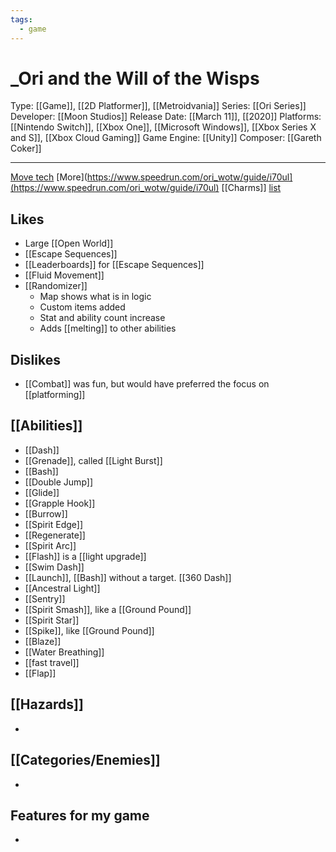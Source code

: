 ```yaml
---
tags:
  - game
---
```

# _Ori and the Will of the Wisps

Type: [[Game]], [[2D Platformer]], [[Metroidvania]]
Series: [[Ori Series]]
Developer: [[Moon Studios]]
Release Date: [[March 11]], [[2020]]
Platforms: [[Nintendo Switch]], [[Xbox One]], [[Microsoft Windows]], [[Xbox Series X and S]], [[Xbox Cloud Gaming]]
Game Engine: [[Unity]]
Composer: [[Gareth Coker]]

----

[Move tech](https://www.speedrun.com/ori_wotw/guide/pp1zv) [More](https://www.speedrun.com/ori_wotw/guide/i70ul](https://www.speedrun.com/ori_wotw/guide/i70ul)
[[Charms]] [list](https://www.ign.com/wikis/ori-and-the-will-of-the-wisps/Skills_(Spirit_Shards))


## Likes
* Large [[Open World]]
* [[Escape Sequences]]
* [[Leaderboards]] for [[Escape Sequences]]
* [[Fluid Movement]]
* [[Randomizer]]
	* Map shows what is in logic
	* Custom items added
	* Stat and ability count increase
	* Adds [[melting]] to other abilities

## Dislikes
* [[Combat]] was fun, but would have preferred the focus on [[platforming]]

## [[Abilities]]
* [[Dash]]
* [[Grenade]], called [[Light Burst]]
* [[Bash]]
* [[Double Jump]]
* [[Glide]]
* [[Grapple Hook]]
* [[Burrow]]
* [[Spirit Edge]]
* [[Regenerate]]
* [[Spirit Arc]]
* [[Flash]] is a [[light upgrade]]
* [[Swim Dash]]
* [[Launch]], [[Bash]] without a target. [[360 Dash]]
* [[Ancestral Light]]
* [[Sentry]]
* [[Spirit Smash]], like a [[Ground Pound]]
* [[Spirit Star]]
* [[Spike]], like [[Ground Pound]]
* [[Blaze]]
* [[Water Breathing]]
* [[fast travel]]
* [[Flap]]

## [[Hazards]]
* 

## [[Categories/Enemies]]
* 

## Features for my game
* 